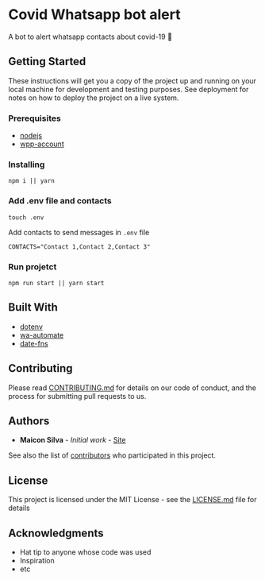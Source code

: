 # Covid Whatsapp bot alert

A bot to alert  whatsapp contacts about covid-19 :speech_balloon:

## Getting Started

These instructions will get you a copy of the project up and running on your local machine for development and testing purposes. See deployment for notes on how to deploy the project on a live system.

### Prerequisites

- [nodejs](https://nodejs.org/en/)
- [wpp-account](https://www.whatsapp.com/?lang=pt_br)

### Installing

```
npm i || yarn
```

### Add .env file and contacts

```
touch .env
```

Add contacts to send messages in `.env` file

```
CONTACTS="Contact 1,Contact 2,Contact 3"
```

### Run projetct

```
npm run start || yarn start
```


## Built With

* [dotenv](https://www.npmjs.com/package/dotenv)
* [wa-automate](https://github.com/open-wa/wa-automate-nodejs)
* [date-fns](https://date-fns.org/docs/Getting-Started)

## Contributing

Please read [CONTRIBUTING.md](https://github.com/maiconrs95/covid-wpp-bot-alert/blob/master/CONTRIBUTING.MD) for details on our code of conduct, and the process for submitting pull requests to us.

## Authors

* **Maicon Silva** - *Initial work* - [Site](https://maiconsilva.com)

See also the list of [contributors](https://github.com/your/project/contributors) who participated in this project.

## License

This project is licensed under the MIT License - see the [LICENSE.md](LICENSE) file for details

## Acknowledgments

* Hat tip to anyone whose code was used
* Inspiration
* etc
